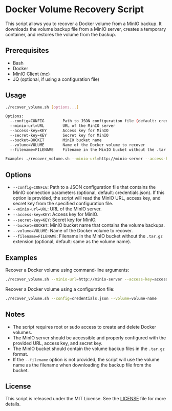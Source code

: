 # Docker Volume Recovery Script

This script allows you to recover a Docker volume from a MinIO backup. It downloads the volume backup file from a MinIO server, creates a temporary container, and restores the volume from the backup.

## Prerequisites

- Bash
- Docker
- MinIO Client (mc)
- JQ (optional, if using a configuration file)

## Usage

```bash
./recover_volume.sh [options...]

Options:
  --config=CONFIG        Path to JSON configuration file (default: credentials.json)
  --minio-url=URL        URL of the MinIO server
  --access-key=KEY       Access key for MinIO
  --secret-key=KEY       Secret key for MinIO
  --bucket=BUCKET        MinIO bucket name
  --volume=VOLUME        Name of the Docker volume to recover
  --filename=FILENAME    Filename in the MinIO bucket without the .tar.gz extension

Example: ./recover_volume.sh --minio-url=http://minio-server --access-key=access-key --secret-key=secret-key --bucket=bucket-name --volume=volume-name
```

## Options

- `--config=CONFIG`: Path to a JSON configuration file that contains the MinIO connection parameters (optional, default: credentials.json). If this option is provided, the script will read the MinIO URL, access key, and secret key from the specified configuration file.
- `--minio-url=URL`: URL of the MinIO server.
- `--access-key=KEY`: Access key for MinIO.
- `--secret-key=KEY`: Secret key for MinIO.
- `--bucket=BUCKET`: MinIO bucket name that contains the volume backups.
- `--volume=VOLUME`: Name of the Docker volume to recover.
- `--filename=FILENAME`: Filename in the MinIO bucket without the `.tar.gz` extension (optional, default: same as the volume name).

## Examples

Recover a Docker volume using command-line arguments:

```bash
./recover_volume.sh --minio-url=http://minio-server --access-key=access-key --secret-key=secret-key --bucket=bucket-name --volume=volume-name
```

Recover a Docker volume using a configuration file:

```bash
./recover_volume.sh --config=credentials.json --volume=volume-name
```

## Notes

- The script requires root or sudo access to create and delete Docker volumes.
- The MinIO server should be accessible and properly configured with the provided URL, access key, and secret key.
- The MinIO bucket should contain the volume backup files in the `.tar.gz` format.
- If the `--filename` option is not provided, the script will use the volume name as the filename when downloading the backup file from the bucket.

## License

This script is released under the MIT License. See the [LICENSE](LICENSE) file for more details.

